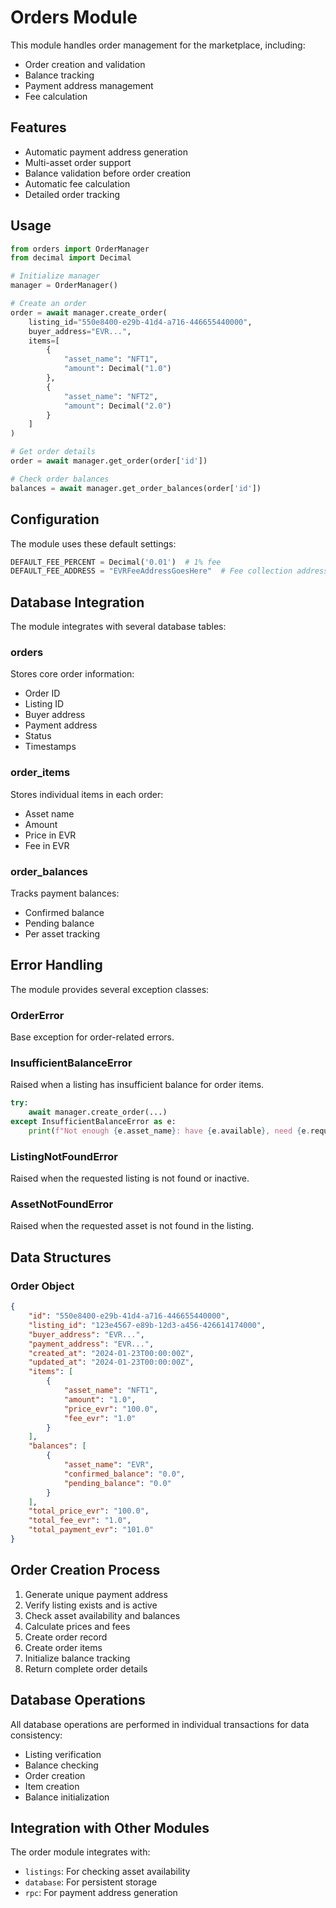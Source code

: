 # Orders Module

This module handles order management for the marketplace, including:
- Order creation and validation
- Balance tracking
- Payment address management
- Fee calculation

## Features

- Automatic payment address generation
- Multi-asset order support
- Balance validation before order creation
- Automatic fee calculation
- Detailed order tracking

## Usage

```python
from orders import OrderManager
from decimal import Decimal

# Initialize manager
manager = OrderManager()

# Create an order
order = await manager.create_order(
    listing_id="550e8400-e29b-41d4-a716-446655440000",
    buyer_address="EVR...",
    items=[
        {
            "asset_name": "NFT1",
            "amount": Decimal("1.0")
        },
        {
            "asset_name": "NFT2",
            "amount": Decimal("2.0")
        }
    ]
)

# Get order details
order = await manager.get_order(order['id'])

# Check order balances
balances = await manager.get_order_balances(order['id'])
```

## Configuration

The module uses these default settings:

```python
DEFAULT_FEE_PERCENT = Decimal('0.01')  # 1% fee
DEFAULT_FEE_ADDRESS = "EVRFeeAddressGoesHere"  # Fee collection address
```

## Database Integration

The module integrates with several database tables:

### orders
Stores core order information:
- Order ID
- Listing ID
- Buyer address
- Payment address
- Status
- Timestamps

### order_items
Stores individual items in each order:
- Asset name
- Amount
- Price in EVR
- Fee in EVR

### order_balances
Tracks payment balances:
- Confirmed balance
- Pending balance
- Per asset tracking

## Error Handling

The module provides several exception classes:

### OrderError
Base exception for order-related errors.

### InsufficientBalanceError
Raised when a listing has insufficient balance for order items.
```python
try:
    await manager.create_order(...)
except InsufficientBalanceError as e:
    print(f"Not enough {e.asset_name}: have {e.available}, need {e.requested}")
```

### ListingNotFoundError
Raised when the requested listing is not found or inactive.

### AssetNotFoundError
Raised when the requested asset is not found in the listing.

## Data Structures

### Order Object
```json
{
    "id": "550e8400-e29b-41d4-a716-446655440000",
    "listing_id": "123e4567-e89b-12d3-a456-426614174000",
    "buyer_address": "EVR...",
    "payment_address": "EVR...",
    "created_at": "2024-01-23T00:00:00Z",
    "updated_at": "2024-01-23T00:00:00Z",
    "items": [
        {
            "asset_name": "NFT1",
            "amount": "1.0",
            "price_evr": "100.0",
            "fee_evr": "1.0"
        }
    ],
    "balances": [
        {
            "asset_name": "EVR",
            "confirmed_balance": "0.0",
            "pending_balance": "0.0"
        }
    ],
    "total_price_evr": "100.0",
    "total_fee_evr": "1.0",
    "total_payment_evr": "101.0"
}
```

## Order Creation Process

1. Generate unique payment address
2. Verify listing exists and is active
3. Check asset availability and balances
4. Calculate prices and fees
5. Create order record
6. Create order items
7. Initialize balance tracking
8. Return complete order details

## Database Operations

All database operations are performed in individual transactions for data consistency:
- Listing verification
- Balance checking
- Order creation
- Item creation
- Balance initialization

## Integration with Other Modules

The order module integrates with:
- `listings`: For checking asset availability
- `database`: For persistent storage
- `rpc`: For payment address generation 